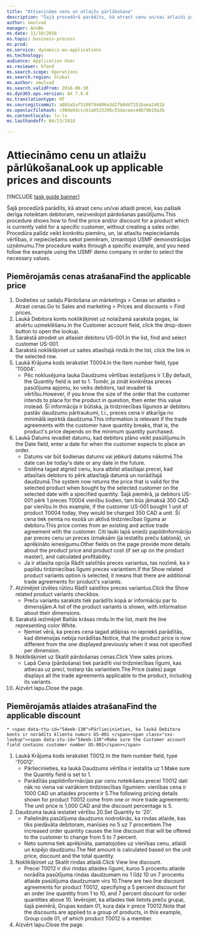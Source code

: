 ```yaml
--- 
title: "Attiecināmo cenu un atlaižu pārlūkošana"
description: "Šajā procedūrā parādīts, kā atrast cenu un/vai atlaidi precei, kas pašlaik derīga noteiktam debitoram, neizveidojot pārdošanas pasūtījumu."
author: omulvad
manager: AnnBe
ms.date: 11/10/2016
ms.topic: business-process
ms.prod: 
ms.service: dynamics-ax-applications
ms.technology: 
audience: Application User
ms.reviewer: kfend
ms.search.scope: Operations
ms.search.region: Global
ms.author: omulvad
ms.search.validFrom: 2016-06-30
ms.dyn365.ops.version: AX 7.0.0
ms.translationtype: HT
ms.sourcegitcommit: a8b5a5af5108744406a3d2fb84d7151baea2481b
ms.openlocfilehash: c90de64ccc61a6515298c55dacaec44b79b19a3b
ms.contentlocale: lv-lv
ms.lasthandoff: 04/13/2018

---
```

# <a name="look-up-applicable-prices-and-discounts"></a><span data-ttu-id="54eeb-103">Attiecināmo cenu un atlaižu pārlūkošana</span><span class="sxs-lookup"><span data-stu-id="54eeb-103">Look up applicable prices and discounts</span></span>

[!INCLUDE [task guide banner](../../includes/task-guide-banner.md)]

<span data-ttu-id="54eeb-104">Šajā procedūrā parādīts, kā atrast cenu un/vai atlaidi precei, kas pašlaik derīga noteiktam debitoram, neizveidojot pārdošanas pasūtījumu.</span><span class="sxs-lookup"><span data-stu-id="54eeb-104">This procedure shows how to find the price and/or discount for a product which is currently valid for a specific customer, without creating a sales order.</span></span> <span data-ttu-id="54eeb-105">Procedūra palīdz veikt konkrētu piemēru, un, lai atlasītu nepieciešamās vērtības, ir nepieciešams sekot piemēram, izmantojot USMF demonstrācijas uzņēmumu.</span><span class="sxs-lookup"><span data-stu-id="54eeb-105">The procedure walks through a specific example, and you need follow the example using the USMF demo company in order to select the necessary values.</span></span>


## <a name="find-the-applicable-price"></a><span data-ttu-id="54eeb-106">Piemērojamās cenas atrašana</span><span class="sxs-lookup"><span data-stu-id="54eeb-106">Find the applicable price</span></span>
1. <span data-ttu-id="54eeb-107">Dodieties uz sadaļu Pārdošana un mārketings > Cenas un atlaides > Atrast cenas.</span><span class="sxs-lookup"><span data-stu-id="54eeb-107">Go to Sales and marketing > Prices and discounts > Find prices.</span></span>
2. <span data-ttu-id="54eeb-108">Laukā Debitora konts noklikšķiniet uz nolaižamā saraksta pogas, lai atvērtu uzmeklēšanu.</span><span class="sxs-lookup"><span data-stu-id="54eeb-108">In the Customer account field, click the drop-down button to open the lookup.</span></span>
3. <span data-ttu-id="54eeb-109">Sarakstā atrodiet un atlasiet debitoru US-001.</span><span class="sxs-lookup"><span data-stu-id="54eeb-109">In the list, find and select customer US-001.</span></span>
4. <span data-ttu-id="54eeb-110">Sarakstā noklikšķiniet uz saites atlasītajā rindā.</span><span class="sxs-lookup"><span data-stu-id="54eeb-110">In the list, click the link in the selected row.</span></span>
5. <span data-ttu-id="54eeb-111">Laukā Krājuma kods ierakstiet T0004.</span><span class="sxs-lookup"><span data-stu-id="54eeb-111">In the Item number field, type 'T0004'.</span></span>
    * <span data-ttu-id="54eeb-112">Pēc noklusējuma lauka Daudzums vērtības iestatījums ir 1.</span><span class="sxs-lookup"><span data-stu-id="54eeb-112">By default, the Quantity field is set to 1.</span></span> <span data-ttu-id="54eeb-113">Tomēr, ja zināt konkrētas preces pasūtījuma apjomu, ko veiks debitors, tad ievadiet tā vērtību.</span><span class="sxs-lookup"><span data-stu-id="54eeb-113">However, if you know the size of the order that the customer intends to place for the product in question, then enter this value instead.</span></span> <span data-ttu-id="54eeb-114">Šī informācija ir būtiska, ja tirdzniecības līgumos ar debitoru pastāv daudzumu pārtraukumi, t.i., preces cena ir atkarīga no minimālā iepirktā daudzuma.</span><span class="sxs-lookup"><span data-stu-id="54eeb-114">This information is relevant if the trade agreements with the customer have quantity breaks, that is, the product's price depends on the minimum quantity purchased.</span></span>  
6. <span data-ttu-id="54eeb-115">Laukā Datums ievadiet datumu, kad debitors plāno veikt pasūtījumu.</span><span class="sxs-lookup"><span data-stu-id="54eeb-115">In the Date field, enter a date for when the customer expects to place an order.</span></span> 
    * <span data-ttu-id="54eeb-116">Datums var būt šodienas datums vai jebkurš datums nākotnē.</span><span class="sxs-lookup"><span data-stu-id="54eeb-116">The date can be today's date or any date in the future.</span></span>  
    * <span data-ttu-id="54eeb-117">Sistēma tagad atgriež cenu, kura atbilst atlasītajai precei, kad atlasītais debitors to pērk atlasītajā datumā un norādītajā daudzumā.</span><span class="sxs-lookup"><span data-stu-id="54eeb-117">The system now returns the price that is valid for the selected product when bought by the selected customer on the selected date with a specified quantity.</span></span> <span data-ttu-id="54eeb-118">Šajā piemērā, ja debitors US-001 pērk 1 preces T0004 vienību šodien, tam būs jāmaksā 350 CAD par vienību.</span><span class="sxs-lookup"><span data-stu-id="54eeb-118">In this example, if the customer US-001 bought 1 unit of product T0004 today, they would be charged 350 CAD a unit.</span></span> <span data-ttu-id="54eeb-119">Šī cena tiek ņemta no esošā un aktīvā tirdzniecības līguma ar debitoru.</span><span class="sxs-lookup"><span data-stu-id="54eeb-119">This price comes from an existing and active trade agreement with the customer.</span></span>      <span data-ttu-id="54eeb-120">Citi lauki lapā sniedz papildinformāciju par preces cenu un preces izmaksām (ja iestatīts preču šablonā), un aprēķināto ienesīgumu.</span><span class="sxs-lookup"><span data-stu-id="54eeb-120">Other fields on the page provide more details about the product price and product cost (if set up on the product master), and calculated profitability.</span></span>  
    * <span data-ttu-id="54eeb-121">Ja ir atlasīta opcija Rādīt saistītās preces variantus, tas nozīmē, ka ir papildu tirdzniecības līgumi preces variantiem.</span><span class="sxs-lookup"><span data-stu-id="54eeb-121">If the Show related product variants option is selected, it means that there are additional trade agreements for product's variants.</span></span>  
7. <span data-ttu-id="54eeb-122">Atzīmējiet izvēles rūtiņu Rādīt saistītos preces variantus.</span><span class="sxs-lookup"><span data-stu-id="54eeb-122">Click the Show related product variants checkbox.</span></span>
    * <span data-ttu-id="54eeb-123">Preču variantu saraksts tiek parādīts kopā ar informāciju par to dimensijām.</span><span class="sxs-lookup"><span data-stu-id="54eeb-123">A list of the product variants is shown, with information about their dimensions.</span></span>  
8. <span data-ttu-id="54eeb-124">Sarakstā iezīmējiet Baltās krāsas rindu.</span><span class="sxs-lookup"><span data-stu-id="54eeb-124">In the list, mark the line representing color White.</span></span>
    * <span data-ttu-id="54eeb-125">Ņemiet vērā, ka preces cena tagad atšķiras no iepriekš parādītās, kad dimensijas nebija norādītas.</span><span class="sxs-lookup"><span data-stu-id="54eeb-125">Notice, that the product price is now different from the one displayed previously when it was not specified per dimension.</span></span>  
9. <span data-ttu-id="54eeb-126">Noklikšķiniet uz Skatīt pārdošanas cenas.</span><span class="sxs-lookup"><span data-stu-id="54eeb-126">Click View sales prices.</span></span>
    * <span data-ttu-id="54eeb-127">Lapā Cena (pārdošana) tiek parādīti visi tirdzniecības līgumi, kas attiecas uz preci, tostarp tās variantiem.</span><span class="sxs-lookup"><span data-stu-id="54eeb-127">The Price (sales) page displays all the trade agreements applicable to the product, including its variants.</span></span>  
10. <span data-ttu-id="54eeb-128">Aizvērt lapu.</span><span class="sxs-lookup"><span data-stu-id="54eeb-128">Close the page.</span></span>

## <a name="find-the-applicable-discount"></a><span data-ttu-id="54eeb-129">Piemērojamās atlaides atrašana</span><span class="sxs-lookup"><span data-stu-id="54eeb-129">Find the applicable discount</span></span>
    * <span data-ttu-id="54eeb-130">Pārliecinieties, ka laukā Debitora konts ir norādīts klienta numurs US-001 </span><span class="sxs-lookup"><span data-stu-id="54eeb-130">Make sure the Customer account field contains customer number US-001</span></span>   
1. <span data-ttu-id="54eeb-131">Laukā Krājuma kods ierakstiet T0012.</span><span class="sxs-lookup"><span data-stu-id="54eeb-131">In the Item number field, type 'T0012'.</span></span>
    * <span data-ttu-id="54eeb-132">Pārliecinieties, ka laukā Daudzums vērtība ir iestatīta uz 1.</span><span class="sxs-lookup"><span data-stu-id="54eeb-132">Make sure the Quantity field is set to 1.</span></span>  
    * <span data-ttu-id="54eeb-133">Parādītās papildinformācijas par cenu noteikšanu precei T0012 dati nāk no viena vai vairākiem tirdzniecības līgumiem: vienības cena ir 1000 CAD un atlaides procents ir 5.</span><span class="sxs-lookup"><span data-stu-id="54eeb-133">The following pricing details shown for product T0012 come from one or more trade agreements: The unit price is 1,000 CAD and the discount percentage is 5.</span></span>  
2. <span data-ttu-id="54eeb-134">Daudzuma laukā iestatiet vērtību 20.</span><span class="sxs-lookup"><span data-stu-id="54eeb-134">Set Quantity to '20'.</span></span>
    * <span data-ttu-id="54eeb-135">Palielināts pasūtījuma daudzums nodrošinās, ka rindas atlaide, kas tiks piedāvāta debitoram, manīsies no 5 uz 7 procentiem.</span><span class="sxs-lookup"><span data-stu-id="54eeb-135">The increased order quantity causes the line discount that will be offered to the customer to change from 5 to 7 percent.</span></span>  
    * <span data-ttu-id="54eeb-136">Neto summa tiek aprēķināta, pamatojoties uz vienības cenu, atlaidi un kopējo daudzumu.</span><span class="sxs-lookup"><span data-stu-id="54eeb-136">The Net amount is calculated based on the unit price, discount and the total quantity.</span></span>  
3. <span data-ttu-id="54eeb-137">Noklikšķiniet uz Skatīt rindas atlaidi.</span><span class="sxs-lookup"><span data-stu-id="54eeb-137">Click View line discount.</span></span>
    * <span data-ttu-id="54eeb-138">Precei T0012 ir divi rindas atlaides līgumi, kuros 5 procentu atlaide norādīta pasūtījuma rindas daudzumam no 1 līdz 10 un 7 procentu atlaide pasūtījuma daudzumam virs 10.</span><span class="sxs-lookup"><span data-stu-id="54eeb-138">There are two line discount agreements for product T0012, specifying a 5 percent discount for an order line quantity from 1 to 10, and 7 percent discount for order quantities above 10.</span></span> <span data-ttu-id="54eeb-139">Ievērojiet, ka atlaides tiek lietots preču grupai, šajā piemērā, Grupas kodam 01, kura daļa ir prece T0012.</span><span class="sxs-lookup"><span data-stu-id="54eeb-139">Note that the discounts are applied to a group of products, in this example, Group code 01, of which product T0012 is a member.</span></span>  
4. <span data-ttu-id="54eeb-140">Aizvērt lapu.</span><span class="sxs-lookup"><span data-stu-id="54eeb-140">Close the page.</span></span>


